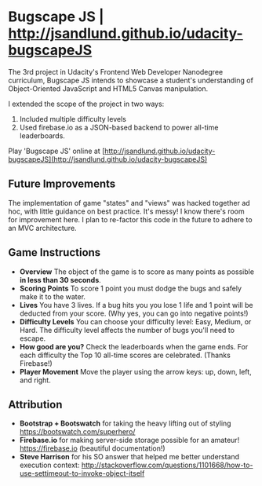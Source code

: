 # Bugscape JS | http://jsandlund.github.io/udacity-bugscapeJS

The 3rd project in Udacity's Frontend Web Developer Nanodegree curriculum, Bugscape JS intends to showcase a student's understanding of Object-Oriented JavaScript and HTML5 Canvas manipulation.

I extended the scope of the project in two ways: 
1. Included multiple difficulty levels
2. Used firebase.io as a JSON-based backend to power all-time leaderboards.

Play 'Bugscape JS' online at [http://jsandlund.github.io/udacity-bugscapeJS](http://jsandlund.github.io/udacity-bugscapeJS)

## Future Improvements

The implementation of game "states" and "views" was hacked together ad hoc, with little guidance on best practice. It's messy! I know there's room for improvement here. I plan to re-factor this code in the future to adhere to an MVC architecture.

## Game Instructions
- **Overview** The object of the game is to score as many points as possible **in less than 30 seconds**.
- **Scoring Points** To score 1 point you must dodge the bugs and safely make it to the water.
- **Lives** You have 3 lives. If a bug hits you you lose 1 life and 1 point will be deducted from your score. (Why yes, you can go into negative points!)
- **Difficulty Levels** You can choose your difficulty level: Easy, Medium, or Hard. The difficulty level affects the number of bugs you'll need to escape.
- **How good are you?** Check the leaderboards when the game ends. For each difficulty the Top 10 all-time scores are celebrated. (Thanks Firebase!)
- **Player Movement** Move the player using the arrow keys: up, down, left, and right.

## Attribution
- **Bootstrap + Bootswatch** for taking the heavy lifting out of styling https://bootswatch.com/superhero/
- **Firebase.io** for making server-side storage possible for an amateur! https://firebase.io (beautiful documentation!)
- **Steve Harrison** for his SO answer that helped me better understand execution context:  http://stackoverflow.com/questions/1101668/how-to-use-settimeout-to-invoke-object-itself
